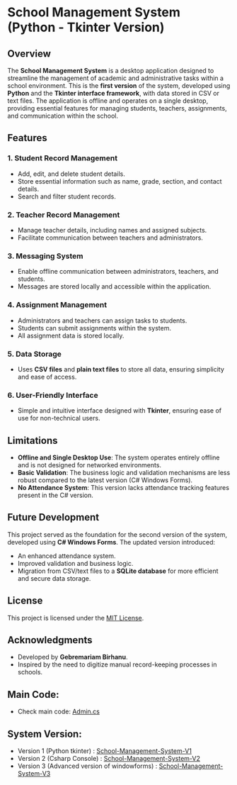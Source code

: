 # School Management System (Python - Tkinter Version)

## Overview

The **School Management System** is a desktop application designed to streamline the management of academic and administrative tasks within a school environment. This is the **first version** of the system, developed using **Python** and the **Tkinter interface framework**, with data stored in CSV or text files. The application is offline and operates on a single desktop, providing essential features for managing students, teachers, assignments, and communication within the school.

## Features

### 1. **Student Record Management**

- Add, edit, and delete student details.
- Store essential information such as name, grade, section, and contact details.
- Search and filter student records.

### 2. **Teacher Record Management**

- Manage teacher details, including names and assigned subjects.
- Facilitate communication between teachers and administrators.

### 3. **Messaging System**

- Enable offline communication between administrators, teachers, and students.
- Messages are stored locally and accessible within the application.

### 4. **Assignment Management**

- Administrators and teachers can assign tasks to students.
- Students can submit assignments within the system.
- All assignment data is stored locally.

### 5. **Data Storage**

- Uses **CSV files** and **plain text files** to store all data, ensuring simplicity and ease of access.

### 6. **User-Friendly Interface**

- Simple and intuitive interface designed with **Tkinter**, ensuring ease of use for non-technical users.

## Limitations

- **Offline and Single Desktop Use**: The system operates entirely offline and is not designed for networked environments.
- **Basic Validation**: The business logic and validation mechanisms are less robust compared to the latest version (C# Windows Forms).
- **No Attendance System**: This version lacks attendance tracking features present in the C# version.

## Future Development

This project served as the foundation for the second version of the system, developed using **C# Windows Forms**. The updated version introduced:
- An enhanced attendance system.
- Improved validation and business logic.
- Migration from CSV/text files to a **SQLite database** for more efficient and secure data storage.

## License

This project is licensed under the [MIT License](LICENSE).

## Acknowledgments

- Developed by **Gebremariam Birhanu**.
- Inspired by the need to digitize manual record-keeping processes in schools.

## Main Code:

- Check main code: [Admin.cs](https://github.com/Gebre-Git/School-Management-System-V2/blob/main/Admin.cs)
  
## System Version:
- Version 1 (Python tkinter) : [School-Management-System-V1](https://github.com/Gebre-Git/School-Management-System-V1)
- Version 2 (Csharp Console) : [School-Management-System-V2](https://github.com/Gebre-Git/School-Management-System-V2)
- Version 3 (Advanced version of windowforms) : [School-Management-System-V3](https://github.com/Gebre-Git/School-Management-System-V3)

